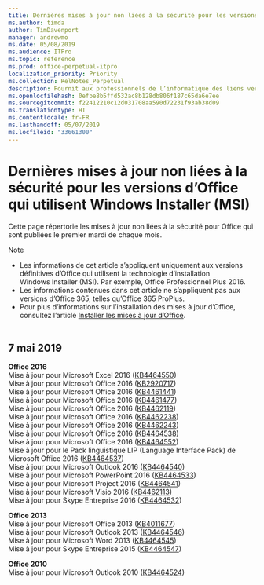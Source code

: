 ```yaml
---
title: Dernières mises à jour non liées à la sécurité pour les versions d’Office qui utilisent Windows Installer (MSI)
ms.author: timda
author: TimDavenport
manager: andrewmo
ms.date: 05/08/2019
ms.audience: ITPro
ms.topic: reference
ms.prod: office-perpetual-itpro
localization_priority: Priority
ms.collection: RelNotes_Perpetual
description: Fournit aux professionnels de l’informatique des liens vers les dernières informations sur les mises à jour non liées à la sécurité pour les versions définitives d’Office 2016, Office 2013 et Office 2010
ms.openlocfilehash: 0efbe8b5ffd532ac8b128db806f187c65da6e7ee
ms.sourcegitcommit: f22412210c12d031708aa590d72231f93ab38d09
ms.translationtype: HT
ms.contentlocale: fr-FR
ms.lasthandoff: 05/07/2019
ms.locfileid: "33661300"
---
```

# <a name="latest-non-security-updates-for-versions-of-office-that-use-windows-installer-msi"></a>Dernières mises à jour non liées à la sécurité pour les versions d’Office qui utilisent Windows Installer (MSI)

Cette page répertorie les mises à jour non liées à la sécurité pour Office qui sont publiées le premier mardi de chaque mois.

> [!NOTE]
> - Les informations de cet article s’appliquent uniquement aux versions définitives d’Office qui utilisent la technologie d’installation Windows Installer (MSI). Par exemple, Office Professionnel Plus 2016.
> - Les informations contenues dans cet article ne s’appliquent pas aux versions d’Office 365, telles qu’Office 365 ProPlus.
> - Pour plus d’informations sur l’installation des mises à jour d’Office, consultez l’article [Installer les mises à jour d’Office](https://support.office.com/article/2ab296f3-7f03-43a2-8e50-46de917611c5).
<br/><br/>

## <a name="may-7-2019"></a>7 mai 2019

**Office 2016**<br/>
Mise à jour pour Microsoft Excel 2016 ([KB4464550](https://support.microsoft.com/help/4464550))<br/>
Mise à jour pour Microsoft Office 2016 ([KB2920717](https://support.microsoft.com/help/2920717))<br/>
Mise à jour pour Microsoft Office 2016 ([KB4461441](https://support.microsoft.com/help/4461441))<br/>
Mise à jour pour Microsoft Office 2016 ([KB4461477](https://support.microsoft.com/help/4461477))<br/>
Mise à jour pour Microsoft Office 2016 ([KB4462119](https://support.microsoft.com/help/4462119))<br/>
Mise à jour pour Microsoft Office 2016 ([KB4462238](https://support.microsoft.com/help/4462238))<br/>
Mise à jour pour Microsoft Office 2016 ([KB4462243](https://support.microsoft.com/help/4462243))<br/>
Mise à jour pour Microsoft Office 2016 ([KB4464538](https://support.microsoft.com/help/4464538))<br/>
Mise à jour pour Microsoft Office 2016 ([KB4464552](https://support.microsoft.com/help/4464552))<br/>
Mise à jour pour le Pack linguistique LIP (Language Interface Pack) de Microsoft Office 2016 ([KB4464537](https://support.microsoft.com/help/4464537))<br/>
Mise à jour pour Microsoft Outlook 2016 ([KB4464540](https://support.microsoft.com/help/4464540))<br/>
Mise à jour pour Microsoft PowerPoint 2016 ([KB4464533](https://support.microsoft.com/help/4464533))<br/>
Mise à jour pour Microsoft Project 2016 ([KB4464541](https://support.microsoft.com/help/4464541))<br/>
Mise à jour pour Microsoft Visio 2016 ([KB4462113](https://support.microsoft.com/help/4462113))<br/>
Mise à jour pour Skype Entreprise 2016 ([KB4464532](https://support.microsoft.com/help/4464532))<br/>

**Office 2013**<br/>
Mise à jour pour Microsoft Office 2013 ([KB4011677](https://support.microsoft.com/help/4011677))<br/>
Mise à jour pour Microsoft Outlook 2013 ([KB4464546](https://support.microsoft.com/help/4464546))<br/>
Mise à jour pour Microsoft Word 2013 ([KB4464545](https://support.microsoft.com/help/4464545))<br/>
Mise à jour pour Skype Entreprise 2015 ([KB4464547](https://support.microsoft.com/help/4464547))<br/>

**Office 2010**<br/>
Mise à jour pour Microsoft Outlook 2010 ([KB4464524](https://support.microsoft.com/help/4464524))